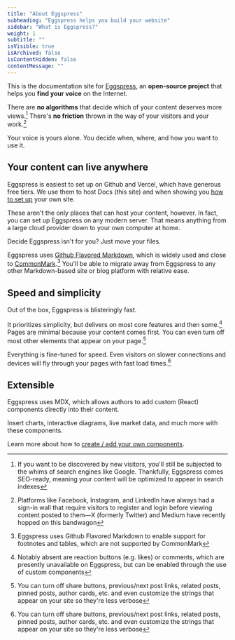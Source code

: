 ```yaml
---
title: "About Eggspress"
subheading: "Eggspress helps you build your website"
sidebar: "What is Eggspress?"
weight: 1
subtitle: ""
isVisible: true
isArchived: false
isContentHidden: false
contentMessage: ""
---
```


This is the documentation site for [Eggspress](https://github.com/dentonzh/Eggspress), an **open-source project** that helps you **find your voice** on the Internet.

There are **no algorithms** that decide which of your content deserves more views.[^1] There's **no friction** thrown in the way of your visitors and your work.[^2]

Your voice is yours alone. You decide when, where, and how you want to use it.

## Your content can live anywhere
Eggspress is easiest to set up on Github and Vercel, which have generous free tiers. We use them to host Docs (this site) and when showing you [how to set up](my_posts/getting_started/getting-started.md) your own site.

These aren't the only places that can host your content, however. In fact, you can set up Eggspress on any modern server. That means anything from a large cloud provider down to your own computer at home.

Decide Eggspress isn't for you? Just move your files.

Eggspress uses [Github Flavored Markdown](https://github.github.com/gfm/), which is widely used and close to [CommonMark](https://spec.commonmark.org/0.31.2/).[^3] You'll be able to migrate away from Eggspress to any other Markdown-based site or blog platform with relative ease.

## Speed and simplicity
Out of the box, Eggspress is blisteringly fast.

It prioritizes simplicity, but delivers on most core features and then some.[^4] Pages are minimal because your content comes first. You can even turn off most other elements that appear on your page.[^5]

Everything is fine-tuned for speed. Even visitors on slower connections and devices will fly through your pages with fast load times.[^5]

## Extensible
Eggspress uses MDX, which allows authors to add custom (React) components directly into their content.

Insert charts, interactive diagrams, live market data, and much more with these components.

Learn more about how to [create / add your own components](my_posts/guide/create-custom-components.md).


[^1]: If you want to be discovered by new visitors, you'll still be subjected to the whims of search engines like Google. Thankfully, Eggspress comes SEO-ready, meaning your content will be optimized to appear in search indexes
[^2]: Platforms like Facebook, Instagram, and LinkedIn have always had a sign-in wall that require visitors to register and login before viewing content posted to them—X (formerly Twitter) and Medium have recently hopped on this bandwagon
[^3]: Eggspress uses Github Flavored Markdown to enable support for footnotes and tables, which are not supported by CommonMark
[^4]: Notably absent are reaction buttons (e.g. likes) or comments, which are presently unavailable on Eggspress, but can be enabled through the use of custom components
[^5]: You can turn off share buttons, previous/next post links, related posts, pinned posts, author cards, etc. and even customize the strings that appear on your site so they're less verbose
[^6]: Eggspress uses a compact version of Google Analytics, so you can even keep Analytics on without it affecting speed
